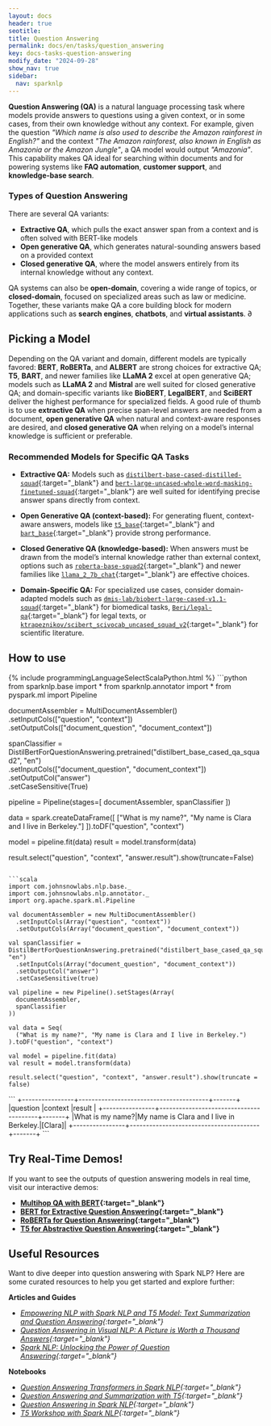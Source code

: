 ```yaml
---
layout: docs  
header: true  
seotitle:  
title: Question Answering
permalink: docs/en/tasks/question_answering
key: docs-tasks-question-answering
modify_date: "2024-09-28"  
show_nav: true  
sidebar:  
  nav: sparknlp  
---
```


**Question Answering (QA)** is a natural language processing task where models provide answers to questions using a given context, or in some cases, from their own knowledge without any context. For example, given the question *"Which name is also used to describe the Amazon rainforest in English?"* and the context *"The Amazon rainforest, also known in English as Amazonia or the Amazon Jungle"*, a QA model would output *"Amazonia"*. This capability makes QA ideal for searching within documents and for powering systems like **FAQ automation**, **customer support**, and **knowledge-base search**.

### Types of Question Answering

There are several QA variants: 
- **Extractive QA**, which pulls the exact answer span from a context and is often solved with BERT-like models
- **Open generative QA**, which generates natural-sounding answers based on a provided context
- **Closed generative QA**, where the model answers entirely from its internal knowledge without any context. 

QA systems can also be **open-domain**, covering a wide range of topics, or **closed-domain**, focused on specialized areas such as law or medicine. Together, these variants make QA a core building block for modern applications such as **search engines**, **chatbots**, and **virtual assistants**.
∂
## Picking a Model

Depending on the QA variant and domain, different models are typically favored: **BERT**, **RoBERTa**, and **ALBERT** are strong choices for extractive QA; **T5**, **BART**, and newer families like **LLaMA 2** excel at open generative QA; models such as **LLaMA 2** and **Mistral** are well suited for closed generative QA; and domain-specific variants like **BioBERT**, **LegalBERT**, and **SciBERT** deliver the highest performance for specialized fields. A good rule of thumb is to use **extractive QA** when precise span-level answers are needed from a document, **open generative QA** when natural and context-aware responses are desired, and **closed generative QA** when relying on a model’s internal knowledge is sufficient or preferable.

### Recommended Models for Specific QA Tasks  

- **Extractive QA:** Models such as [`distilbert-base-cased-distilled-squad`](https://sparknlp.org/2023/11/26/distilbert_base_cased_qa_squad2_en.html){:target="_blank"} and [`bert-large-uncased-whole-word-masking-finetuned-squad`](https://sparknlp.org/2024/09/01/bert_large_uncased_whole_word_masking_finetuned_squad_google_bert_en.html){:target="_blank"} are well suited for identifying precise answer spans directly from context.  

- **Open Generative QA (context-based):** For generating fluent, context-aware answers, models like [`t5_base`](https://sparknlp.org/2021/01/08/t5_base_en.html){:target="_blank"} and [`bart_base`](https://sparknlp.org/2025/02/08/qa_facebook_bart_base_ibrahimgiki_en.html){:target="_blank"} provide strong performance.  

- **Closed Generative QA (knowledge-based):** When answers must be drawn from the model’s internal knowledge rather than external context, options such as [`roberta-base-squad2`](https://sparknlp.org/2022/12/02/roberta_qa_deepset_base_squad2_en.html){:target="_blank"} and newer families like [`llama_2_7b_chat`](https://sparknlp.org/2024/05/19/llama_2_7b_chat_hf_int8_en.html){:target="_blank"} are effective choices.  

- **Domain-Specific QA:** For specialized use cases, consider domain-adapted models such as [`dmis-lab/biobert-large-cased-v1.1-squad`](https://sparknlp.org/2023/11/14/bert_qa_biobert_large_cased_v1.1_squad_en.html){:target="_blank"} for biomedical tasks, [`Beri/legal-qa`](http://127.0.0.1:4000/docs/en/tasks/question_answering){:target="_blank"} for legal texts, or [`ktrapeznikov/scibert_scivocab_uncased_squad_v2`](https://sparknlp.org/2023/11/15/bert_qa_scibert_scivocab_uncased_squad_v2_en.html){:target="_blank"} for scientific literature.  

## How to use

<div class="tabs-box" markdown="1">
{% include programmingLanguageSelectScalaPython.html %}
```python
from sparknlp.base import *
from sparknlp.annotator import *
from pyspark.ml import Pipeline

documentAssembler = MultiDocumentAssembler() \
    .setInputCols(["question", "context"]) \
    .setOutputCols(["document_question", "document_context"])

spanClassifier = DistilBertForQuestionAnswering.pretrained("distilbert_base_cased_qa_squad2", "en") \
    .setInputCols(["document_question", "document_context"]) \
    .setOutputCol("answer") \
    .setCaseSensitive(True)

pipeline = Pipeline(stages=[
    documentAssembler,
    spanClassifier
])

data = spark.createDataFrame([
    ["What is my name?", "My name is Clara and I live in Berkeley."]
]).toDF("question", "context")

model = pipeline.fit(data)
result = model.transform(data)

result.select("question", "context", "answer.result").show(truncate=False)

```

```scala
import com.johnsnowlabs.nlp.base._
import com.johnsnowlabs.nlp.annotator._
import org.apache.spark.ml.Pipeline

val documentAssembler = new MultiDocumentAssembler()
  .setInputCols(Array("question", "context"))
  .setOutputCols(Array("document_question", "document_context"))

val spanClassifier = DistilBertForQuestionAnswering.pretrained("distilbert_base_cased_qa_squad2", "en")
  .setInputCols(Array("document_question", "document_context"))
  .setOutputCol("answer")
  .setCaseSensitive(true)

val pipeline = new Pipeline().setStages(Array(
  documentAssembler,
  spanClassifier
))

val data = Seq(
  ("What is my name?", "My name is Clara and I live in Berkeley.")
).toDF("question", "context")

val model = pipeline.fit(data)
val result = model.transform(data)

result.select("question", "context", "answer.result").show(truncate = false)

```
</div>

<div class="tabs-box" markdown="1">
```
+----------------+----------------------------------------+-------+
|question        |context                                 |result |
+----------------+----------------------------------------+-------+
|What is my name?|My name is Clara and I live in Berkeley.|[Clara]|
+----------------+----------------------------------------+-------+
```
</div>

## Try Real-Time Demos!

If you want to see the outputs of question answering models in real time, visit our interactive demos:

- **[Multihop QA with BERT](https://sparknlp.org/question_answering){:target="_blank"}**
- **[BERT for Extractive Question Answering](https://huggingface.co/spaces/abdullahmubeen10/sparknlp-bert-qa){:target="_blank"}**
- **[RoBERTa for Question Answering](https://huggingface.co/spaces/abdullahmubeen10/sparknlp-roberta-qa){:target="_blank"}**
- **[T5 for Abstractive Question Answering](https://huggingface.co/spaces/abdullahmubeen10/sparknlp-t5-qa){:target="_blank"}**

## Useful Resources

Want to dive deeper into question answering with Spark NLP? Here are some curated resources to help you get started and explore further:

**Articles and Guides**
- *[Empowering NLP with Spark NLP and T5 Model: Text Summarization and Question Answering](https://www.johnsnowlabs.com/empowering-nlp-with-spark-nlp-and-t5-model-text-summarization-and-question-answering/){:target="_blank"}*
- *[Question Answering in Visual NLP: A Picture is Worth a Thousand Answers](https://medium.com/spark-nlp/question-answering-in-visual-nlp-a-picture-is-worth-a-thousand-answers-535bbcb53d3c){:target="_blank"}*
- *[Spark NLP: Unlocking the Power of Question Answering](https://medium.com/john-snow-labs/spark-nlp-unlocking-the-power-of-question-answering-e5a60f925368){:target="_blank"}*

**Notebooks**
- *[Question Answering Transformers in Spark NLP](https://github.com/JohnSnowLabs/spark-nlp-workshop/blob/master/tutorials/Certification_Trainings/Public/22.0_Llama2_Transformer_In_SparkNLP.ipynb){:target="_blank"}*
- *[Question Answering and Summarization with T5](https://github.com/JohnSnowLabs/spark-nlp-workshop/blob/master/tutorials/Certification_Trainings/Public/10.Question_Answering_and_Summarization_with_T5.ipynb){:target="_blank"}*
- *[Question Answering in Spark NLP](https://github.com/JohnSnowLabs/spark-nlp/tree/master/examples/python/annotation/text/english/question-answering){:target="_blank"}*
- *[T5 Workshop with Spark NLP](https://github.com/JohnSnowLabs/spark-nlp-workshop/blob/master/tutorials/Certification_Trainings/Public/10.1_T5_Workshop_with_Spark_NLP.ipynb){:target="_blank"}*
